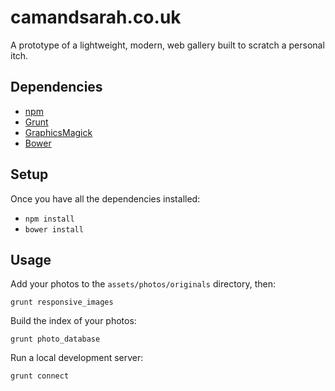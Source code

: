# camandsarah.co.uk

A prototype of a lightweight, modern, web gallery built to scratch a personal itch.

## Dependencies

* [npm](https://www.npmjs.org/)
* [Grunt](http://gruntjs.com/)
* [GraphicsMagick](http://www.graphicsmagick.org/)
* [Bower](http://bower.io/)

## Setup

Once you have all the dependencies installed:

* `npm install`
* `bower install`

## Usage

Add your photos to the `assets/photos/originals` directory, then:

  `grunt responsive_images`

Build the index of your photos:

  `grunt photo_database`

Run a local development server:

  `grunt connect`
